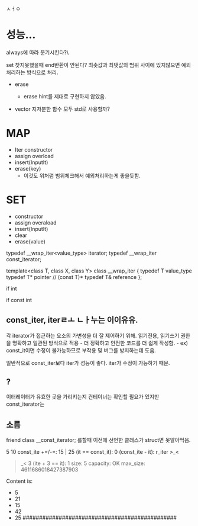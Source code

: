 ㅅㅓㅇ

# 성능...

always에 따라 분기시킨다?\

set 찾지못했을때 end반환이 안된다?
최솟값과 최댓값의 범위 사이에 있지않으면 예외처리하는 방식으로 처리.

- erase
  - erase hint를 제대로 구현하지 않았음.

- vector 지저분한 함수 모두 std로 사용할까?

# MAP

- Iter constructor
- assign overload
- insert(InputIt)
- erase(key)
  - 이것도 위처럼 범위체크해서 예외처리하는게 좋을듯함.

# SET

- constructor
- assign overaload
- insert(InputIt)
- clear
- erase(value)




typedef __wrap_iter<value_type>  iterator;
typedef __wrap_iter<const value_type>  const_iterator;

template<class T, class X, class Y>
class __wrap_iter
{
	typedef T		value_type
	typedef T*		pointer  // (const T)*
	typedef T&		reference
};

if int

if const int

## const_iter, iterㄹㅗ ㄴㅏ누는  이이유유.

각 iterator가 접근하는 요소의 가변성을 더 잘 제어하기 위해.
읽기전용, 읽기쓰기 권한을 명확하고 일관된 방식으로 적용
	- 더 정확하고 안전한 코드를 더 쉽게 작성함.
	- ex) const_it이면 수정이 불가능하므로 부작용 및 버그를 방지하는데 도움.


일반적으로 const_iter보다 iter가 성능이 좋다.
	iter가 수정이 가능하기 때문.


## ?

이터레이터가 유효한 곳을 가리키는지 컨테이너는 확인할 필요가 있지만
const_iterator는

## 소름

friend class __const_iterator<Node>; 를할때 이전에 선언한 클래스가 struct면 못알아먹음.


5
10
const_ite +=/-=: 15 | 25
(it == const_it): 0
(const_ite - it): r_iter >_<
>_<
3
(ite + 3 == it): 1
size: 5
capacity: OK
max_size: 4611686018427387903

Content is:
- 5
- 21
- 15
- 42
- 25
###############################################